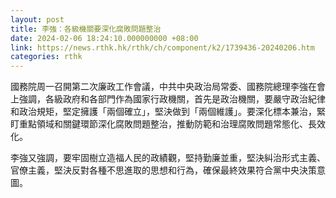 ```yaml
---
layout: post
title: 李強：各級機關要深化腐敗問題整治
date: 2024-02-06 18:24:10.000000000 +08:00
link: https://news.rthk.hk/rthk/ch/component/k2/1739436-20240206.htm
categories: rthk
---
```


國務院周一召開第二次廉政工作會議，中共中央政治局常委、國務院總理李強在會上強調，各級政府和各部門作為國家行政機關，首先是政治機關，要嚴守政治紀律和政治規矩，堅定擁護「兩個確立」，堅決做到「兩個維護」。要深化標本兼治，緊盯重點領域和關鍵環節深化腐敗問題整治，推動防範和治理腐敗問題常態化、長效化。

李強又強調，要牢固樹立造福人民的政績觀，堅持勤廉並重，堅決糾治形式主義、官僚主義，堅決反對各種不思進取的思想和行為，確保最終效果符合黨中央決策意圖。
